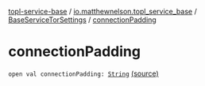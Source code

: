 [topl-service-base](../../index.md) / [io.matthewnelson.topl_service_base](../index.md) / [BaseServiceTorSettings](index.md) / [connectionPadding](./connection-padding.md)

# connectionPadding

`open val connectionPadding: `[`String`](https://kotlinlang.org/api/latest/jvm/stdlib/kotlin/-string/index.html) [(source)](https://github.com/05nelsonm/TorOnionProxyLibrary-Android/blob/master/topl-service-base/src/main/java/io/matthewnelson/topl_service_base/BaseServiceTorSettings.kt#L529)